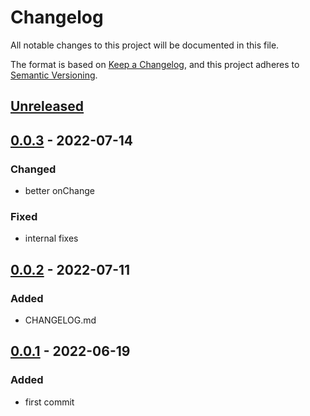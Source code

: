 # Changelog

All notable changes to this project will be documented in this file.

The format is based on [Keep a Changelog](https://keepachangelog.com/en/1.0.0/), and this project adheres to [Semantic Versioning](https://semver.org/spec/v2.0.0.html).

## [Unreleased]

## [0.0.3] - 2022-07-14

### Changed

- better onChange

### Fixed

- internal fixes

## [0.0.2] - 2022-07-11

### Added

- CHANGELOG.md

## [0.0.1] - 2022-06-19

### Added

- first commit

[Unreleased]: https://github.com/drpiou/react-theme/compare/v0.0.3...HEAD
[0.0.3]: https://github.com/drpiou/react-theme/compare/v0.0.2...v0.0.3
[0.0.2]: https://github.com/drpiou/react-theme/compare/v0.0.1...v0.0.2
[0.0.1]: https://github.com/drpiou/react-theme/releases/tag/v0.0.1
